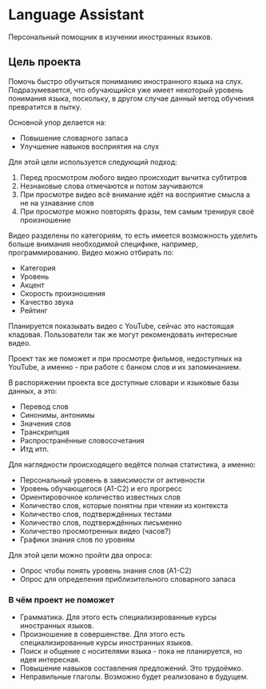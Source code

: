 # Language Assistant

Персональный помощник в изучении иностранных языков.

## Цель проекта

Помочь быстро обучиться пониманию иностранного языка на слух. Подразумевается, что обучающийся уже имеет некоторый уровень понимания языка, поскольку, в другом случае данный метод обучения превратится в пытку.

Основной упор делается на:

* Повышение словарного запаса
* Улучшение навыков восприятия на слух

Для этой цели используется следующий подход:

1. Перед просмотром любого видео происходит вычитка субтитров
2. Незнаковые слова отмечаются и потом заучиваются
3. При просмотре видео всё внимание идёт на восприятие смысла а не на узнавание слов
4. При просмотре можно повторять фразы, тем самым тренируя своё произношение

Видео разделены по категориям, то есть имеется возможность уделить больше внимания необходимой специфике, например, программированию. Видео можно отбирать по:

* Категория
* Уровень
* Акцент
* Скорость произношения
* Качество звука 
* Рейтинг

Планируется показывать видео с YouTube, сейчас это настоящая кладовая. Пользователи так же могут рекомендовать интересные видео.

Проект так же поможет и при просмотре фильмов, недоступных на YouTube, а именно - при работе с банком слов и их запоминанием.

В распоряжении проекта все доступные словари и языковые базы данных, а это:

* Перевод слов
* Синонимы, антонимы
* Значения слов
* Транскрипция
* Распространённые словосочетания
* Итд итп.

Для наглядности происходящего ведётся полная статистика, а именно:

* Персональный уровень в зависимости от активности
* Уровень обучающегося (A1-C2) и его прогресс
* Ориентировочное количество известных слов
* Количество слов, которые понятны при чтении из контекста
* Количество слов, подтверждённых тестами
* Количество слов, подтверждённых письменно
* Количество просмотренных видео (часов?)
* Графики знания слов по уровням

Для этой цели можно пройти два опроса:

* Опрос чтобы понять уровень знания слов (A1-C2)
* Опрос для определения приблизительного словарного запаса

### В чём проект не поможет

* Грамматика. Для этого есть специализированные курсы иностранных языков.
* Произношение в совершенстве. Для этого есть специализированные курсы иностранных языков.
* Поиск и общение с носителями языка - пока не планируется, но идея интересная.
* Повышение навыков составления предложений. Это трудоёмко.
* Неправильные глаголы. Возможно будет реализовано в будущем.


